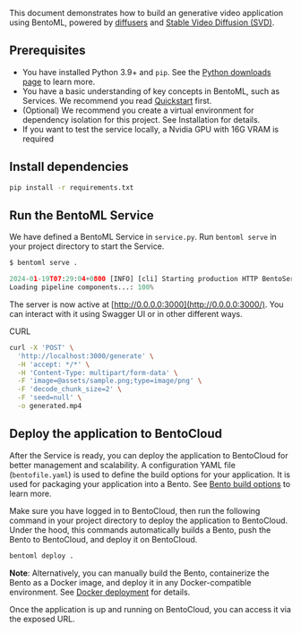 This document demonstrates how to build an generative video application using BentoML, powered by [diffusers](https://github.com/bentoml/BentoSD2Upscaler) and [Stable Video Diffusion (SVD)](https://stability.ai/news/stable-video-diffusion-open-ai-video-model).

## **Prerequisites**

- You have installed Python 3.9+ and `pip`. See the [Python downloads page](https://www.python.org/downloads/) to learn more.
- You have a basic understanding of key concepts in BentoML, such as Services. We recommend you read [Quickstart](https://docs.bentoml.com/en/latest/get-started/quickstart.html) first.
- (Optional) We recommend you create a virtual environment for dependency isolation for this project. See Installation for details.
- If you want to test the service locally, a Nvidia GPU with 16G VRAM is required

## Install dependencies

```bash
pip install -r requirements.txt
```

## Run the BentoML Service

We have defined a BentoML Service in `service.py`. Run `bentoml serve` in your project directory to start the Service.

```python
$ bentoml serve .

2024-01-19T07:29:04+0800 [INFO] [cli] Starting production HTTP BentoServer from "service:SVDService" listening on http://localhost:3000 (Press CTRL+C to quit)
Loading pipeline components...: 100%
```

The server is now active at [http://0.0.0.0:3000](http://0.0.0.0:3000/). You can interact with it using Swagger UI or in other different ways.

CURL

```bash
curl -X 'POST' \
  'http://localhost:3000/generate' \
  -H 'accept: */*' \
  -H 'Content-Type: multipart/form-data' \
  -F 'image=@assets/sample.png;type=image/png' \
  -F 'decode_chunk_size=2' \
  -F 'seed=null' \
  -o generated.mp4
```

## Deploy the application to BentoCloud

After the Service is ready, you can deploy the application to BentoCloud for better management and scalability. A configuration YAML file (`bentofile.yaml`) is used to define the build options for your application. It is used for packaging your application into a Bento. See [Bento build options](https://docs.bentoml.com/en/latest/concepts/bento.html#bento-build-options) to learn more.

Make sure you have logged in to BentoCloud, then run the following command in your project directory to deploy the application to BentoCloud. Under the hood, this commands automatically builds a Bento, push the Bento to BentoCloud, and deploy it on BentoCloud.

```bash
bentoml deploy .
```

**Note**: Alternatively, you can manually build the Bento, containerize the Bento as a Docker image, and deploy it in any Docker-compatible environment. See [Docker deployment](https://docs.bentoml.org/en/latest/concepts/deploy.html#docker) for details.

Once the application is up and running on BentoCloud, you can access it via the exposed URL.
